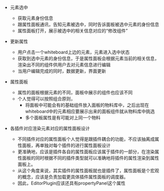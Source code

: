 - 元素选中
  - 获取元素身份信息
  - 跟属性面板通讯，告知元素被选中，同时告诉面板被选中元素的身份信息
  - 属性面板打开，展示被选中的相关信息对应的“修改组件”

- 更新属性
  - 用户点击一个whiteboard上边的元素，元素进入选中状态
  - 获取到选中元素的身份信息，于是属性面板会根据元素当前的相关信息，渲染出不同的组件供用户去对元素信息进行编辑
  - 当用户编辑完成的同时，数据更新，界面更新

- 属性面板
  - 属性的面板根据元素的不同，面板中展示的组件也应该不同
  - 个人觉得可以按照组合原则，
    - 将面板中可能会有的基础组件放入面板的物料库中，之后出现在whiteboard中的元素相应要展示出来的面板组件就从物料库中挑选
    - 多个面板属性是有可能对上同一个物料

- 各插件对应渲染元素对应的属性面板设计
  - 不同插件对应的属性面板个人觉得是跟插件耦合的功能，不应该抽离成属性面板，再单独对每个插件的进行属性面板设计
  - 更准确地，应该是插件各自的属性面板应该属于插件的一部分，在渲染属性面板的同时根据不同的插件类型就可以准确地将插件的属性渲染到属性面板上。
  - 从这个角度来说，其实插件的属性面板就也是插件了，属性面板是个宏观的概念，应该是负责加载更具体插件属性面板的调度器。
  - 因此，EditorPlugin应该还具有propertyPanel这个属性